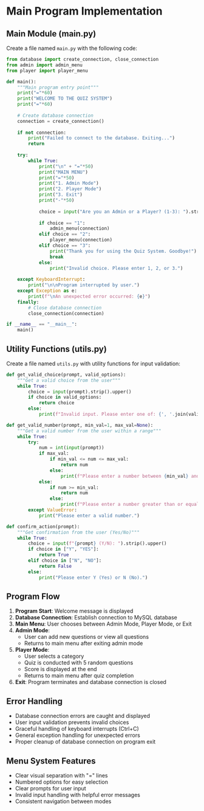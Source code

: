 # Main Program Implementation

## Main Module (main.py)

Create a file named `main.py` with the following code:

```python
from database import create_connection, close_connection
from admin import admin_menu
from player import player_menu

def main():
    """Main program entry point"""
    print("="*60)
    print("WELCOME TO THE QUIZ SYSTEM")
    print("="*60)
    
    # Create database connection
    connection = create_connection()
    
    if not connection:
        print("Failed to connect to the database. Exiting...")
        return
    
    try:
        while True:
            print("\n" + "="*50)
            print("MAIN MENU")
            print("="*50)
            print("1. Admin Mode")
            print("2. Player Mode")
            print("3. Exit")
            print("-"*50)
            
            choice = input("Are you an Admin or a Player? (1-3): ").strip()
            
            if choice == "1":
                admin_menu(connection)
            elif choice == "2":
                player_menu(connection)
            elif choice == "3":
                print("Thank you for using the Quiz System. Goodbye!")
                break
            else:
                print("Invalid choice. Please enter 1, 2, or 3.")
    
    except KeyboardInterrupt:
        print("\n\nProgram interrupted by user.")
    except Exception as e:
        print(f"\nAn unexpected error occurred: {e}")
    finally:
        # Close database connection
        close_connection(connection)

if __name__ == "__main__":
    main()
```

## Utility Functions (utils.py)

Create a file named `utils.py` with utility functions for input validation:

```python
def get_valid_choice(prompt, valid_options):
    """Get a valid choice from the user"""
    while True:
        choice = input(prompt).strip().upper()
        if choice in valid_options:
            return choice
        else:
            print(f"Invalid input. Please enter one of: {', '.join(valid_options)}")

def get_valid_number(prompt, min_val=1, max_val=None):
    """Get a valid number from the user within a range"""
    while True:
        try:
            num = int(input(prompt))
            if max_val:
                if min_val <= num <= max_val:
                    return num
                else:
                    print(f"Please enter a number between {min_val} and {max_val}.")
            else:
                if num >= min_val:
                    return num
                else:
                    print(f"Please enter a number greater than or equal to {min_val}.")
        except ValueError:
            print("Please enter a valid number.")

def confirm_action(prompt):
    """Get confirmation from the user (Yes/No)"""
    while True:
        choice = input(f"{prompt} (Y/N): ").strip().upper()
        if choice in ["Y", "YES"]:
            return True
        elif choice in ["N", "NO"]:
            return False
        else:
            print("Please enter Y (Yes) or N (No).")
```

## Program Flow

1. **Program Start**: Welcome message is displayed
2. **Database Connection**: Establish connection to MySQL database
3. **Main Menu**: User chooses between Admin Mode, Player Mode, or Exit
4. **Admin Mode**: 
   - User can add new questions or view all questions
   - Returns to main menu after exiting admin mode
5. **Player Mode**:
   - User selects a category
   - Quiz is conducted with 5 random questions
   - Score is displayed at the end
   - Returns to main menu after quiz completion
6. **Exit**: Program terminates and database connection is closed

## Error Handling

- Database connection errors are caught and displayed
- User input validation prevents invalid choices
- Graceful handling of keyboard interrupts (Ctrl+C)
- General exception handling for unexpected errors
- Proper cleanup of database connection on program exit

## Menu System Features

- Clear visual separation with "=" lines
- Numbered options for easy selection
- Clear prompts for user input
- Invalid input handling with helpful error messages
- Consistent navigation between modes